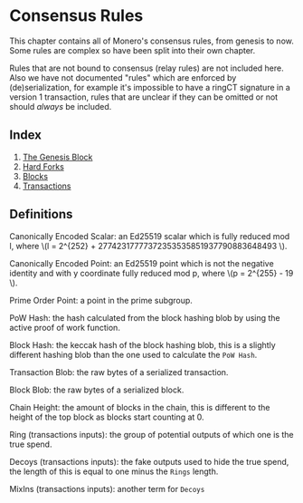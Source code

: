 # Consensus Rules

This chapter contains all of Monero's consensus rules, from genesis to now. Some rules
are complex so have been split into their own chapter.

Rules that are not bound to consensus (relay rules) are not included here. Also we have not documented "rules" which are enforced by
(de)serialization, for example it's impossible to have a ringCT signature in a version 1 transaction, rules that are unclear if they
can be omitted or not should _always_ be included.

## Index

1. [The Genesis Block](./consensus_rules/genesis_block.md)
2. [Hard Forks](./consensus_rules/hardforks.md)
3. [Blocks](./consensus_rules/blocks.md)
4. [Transactions](./consensus_rules/transactions.md)

## Definitions

Canonically Encoded Scalar:
an Ed25519 scalar which is fully reduced mod l, where \\(l = 2^{252} + 27742317777372353535851937790883648493 \\).

Canonically Encoded Point:
an Ed25519 point which is not the negative identity and with y coordinate fully reduced mod p, where \\(p = 2^{255} - 19 \\).

Prime Order Point:
a point in the prime subgroup.

PoW Hash:
the hash calculated from the block hashing blob by using the active proof of work function.

Block Hash:
the keccak hash of the block hashing blob, this is a slightly different hashing blob than the one used to calculate the `PoW Hash`.

Transaction Blob:
the raw bytes of a serialized transaction.

Block Blob:
the raw bytes of a serialized block.

Chain Height:
the amount of blocks in the chain, this is different to the height of the top block as
blocks start counting at 0.

Ring (transactions inputs):
the group of potential outputs of which one is the true spend.

Decoys (transactions inputs):
the fake outputs used to hide the true spend, the length of this is equal to one minus the `Rings` length.

MixIns (transactions inputs):
another term for `Decoys`
